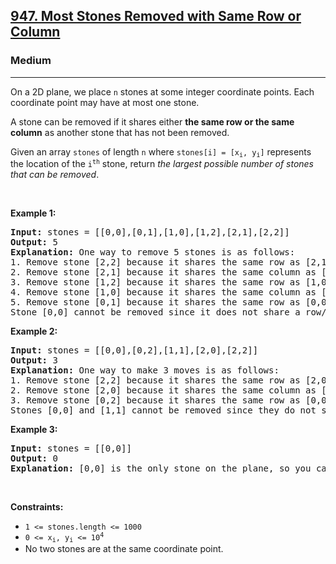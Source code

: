 <h2><a href="https://leetcode.com/problems/most-stones-removed-with-same-row-or-column/">947. Most Stones Removed with Same Row or Column</a></h2><h3>Medium</h3><hr><div style="user-select: auto;"><p style="user-select: auto;">On a 2D plane, we place <code style="user-select: auto;">n</code> stones at some integer coordinate points. Each coordinate point may have at most one stone.</p>

<p style="user-select: auto;">A stone can be removed if it shares either <strong style="user-select: auto;">the same row or the same column</strong> as another stone that has not been removed.</p>

<p style="user-select: auto;">Given an array <code style="user-select: auto;">stones</code> of length <code style="user-select: auto;">n</code> where <code style="user-select: auto;">stones[i] = [x<sub style="user-select: auto;">i</sub>, y<sub style="user-select: auto;">i</sub>]</code> represents the location of the <code style="user-select: auto;">i<sup style="user-select: auto;">th</sup></code> stone, return <em style="user-select: auto;">the largest possible number of stones that can be removed</em>.</p>

<p style="user-select: auto;">&nbsp;</p>
<p style="user-select: auto;"><strong class="example" style="user-select: auto;">Example 1:</strong></p>

<pre style="user-select: auto;"><strong style="user-select: auto;">Input:</strong> stones = [[0,0],[0,1],[1,0],[1,2],[2,1],[2,2]]
<strong style="user-select: auto;">Output:</strong> 5
<strong style="user-select: auto;">Explanation:</strong> One way to remove 5 stones is as follows:
1. Remove stone [2,2] because it shares the same row as [2,1].
2. Remove stone [2,1] because it shares the same column as [0,1].
3. Remove stone [1,2] because it shares the same row as [1,0].
4. Remove stone [1,0] because it shares the same column as [0,0].
5. Remove stone [0,1] because it shares the same row as [0,0].
Stone [0,0] cannot be removed since it does not share a row/column with another stone still on the plane.
</pre>

<p style="user-select: auto;"><strong class="example" style="user-select: auto;">Example 2:</strong></p>

<pre style="user-select: auto;"><strong style="user-select: auto;">Input:</strong> stones = [[0,0],[0,2],[1,1],[2,0],[2,2]]
<strong style="user-select: auto;">Output:</strong> 3
<strong style="user-select: auto;">Explanation:</strong> One way to make 3 moves is as follows:
1. Remove stone [2,2] because it shares the same row as [2,0].
2. Remove stone [2,0] because it shares the same column as [0,0].
3. Remove stone [0,2] because it shares the same row as [0,0].
Stones [0,0] and [1,1] cannot be removed since they do not share a row/column with another stone still on the plane.
</pre>

<p style="user-select: auto;"><strong class="example" style="user-select: auto;">Example 3:</strong></p>

<pre style="user-select: auto;"><strong style="user-select: auto;">Input:</strong> stones = [[0,0]]
<strong style="user-select: auto;">Output:</strong> 0
<strong style="user-select: auto;">Explanation:</strong> [0,0] is the only stone on the plane, so you cannot remove it.
</pre>

<p style="user-select: auto;">&nbsp;</p>
<p style="user-select: auto;"><strong style="user-select: auto;">Constraints:</strong></p>

<ul style="user-select: auto;">
	<li style="user-select: auto;"><code style="user-select: auto;">1 &lt;= stones.length &lt;= 1000</code></li>
	<li style="user-select: auto;"><code style="user-select: auto;">0 &lt;= x<sub style="user-select: auto;">i</sub>, y<sub style="user-select: auto;">i</sub> &lt;= 10<sup style="user-select: auto;">4</sup></code></li>
	<li style="user-select: auto;">No two stones are at the same coordinate point.</li>
</ul>
</div>